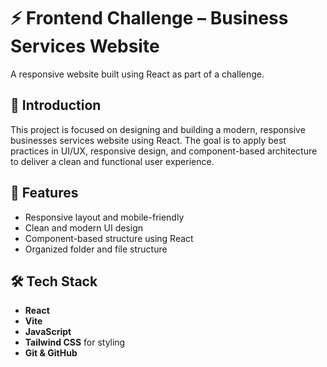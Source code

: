 # ⚡ Frontend Challenge – Business Services Website

A responsive website built using React as part of a challenge.

## 💬 Introduction

This project is focused on designing and building a modern, responsive businesses services website using React. The goal is to apply best practices in UI/UX, responsive design, and component-based architecture to deliver a clean and functional user experience.

## 🚀 Features

- Responsive layout and mobile-friendly
- Clean and modern UI design
- Component-based structure using React
- Organized folder and file structure

## 🛠 Tech Stack

- **React**
- **Vite**
- **JavaScript**
- **Tailwind CSS** for styling
- **Git & GitHub**
